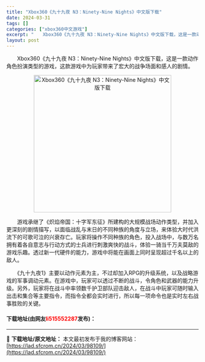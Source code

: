 ```yaml
---
title: "Xbox360《九十九夜 N3：Ninety-Nine Nights》中文版下载"
date: 2024-03-31
tags: []
categories: ["xbox360中文游戏"]
excerpt: "　　Xbox360《九十九夜 N3：Ninety-Nine Nights》中文版下载，这是一款动作角色扮演类型的游戏，这款游戏中为玩家带来了宏大的战争场面和感人的剧情。 　　游戏承继了《炽焰帝国：十字军东征》所建构的大规模战场动作类型，并加入更深刻的剧情描写，以面临战乱与末日的不同种族的角度与立场，&hellip;"
layout: post
---
```


 <p>　　Xbox360《九十九夜 N3：Ninety-Nine Nights》中文版下载，这是一款动作角色扮演类型的游戏，这款游戏中为玩家带来了宏大的战争场面和感人的剧情。</p> <p align="center"><img align="" border="0" src="https://lad.sfcrom.cn/wp-content/uploads/2024/03/20240330_66083fbba933d.webp" width="360" alt="Xbox360《九十九夜 N3：Ninety-Nine Nights》中文版下载" /></p> <p>　　游戏承继了《炽焰帝国：十字军东征》所建构的大规模战场动作类型，并加入更深刻的剧情描写，以面临战乱与末日的不同种族的角度与立场，来体验大时代洪流下的可歌可泣的兴衰存亡。玩家将操作不同种族的角色，投入战场中，与数万名拥有着各自意志与行动方式的士兵进行刺激爽快的战斗，体验一骑当千万夫莫敌的游戏乐趣。透过新一代硬件的能力，游戏中将能在画面上同时呈现超过千名以上的敌人。</p> <p>　　《九十九夜1》主要以动作元素为主，不过却加入RPG的升级系统，以及战略游戏的军事调动元素。在游戏中，玩家可以透过不断的战斗，令角色和武器的能力升级。另外，玩家将在战斗中率领数千护卫部队迎击敌人，在战斗中玩家可随时输入出击和集合等主要指令，而指令全都会实时进行，所以每一项命令也是实时左右战事胜败的关键。</p> <p><h4>下载地址(由网友<font color="red">li515552287</font>发布)：</h4></p> 

---
📖 **下载地址/原文地址：** 本文最初发布于我的博客网站：[https://lad.sfcrom.cn/2024/03/98109/](https://lad.sfcrom.cn/2024/03/98109/)

